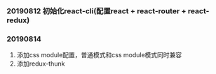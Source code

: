 ### 20190812  初始化react-cli(配置react + react-router + react-redux)

### 20190814  
1. 添加css module配置，普通模式和css module模式同时兼容  
2. 添加redux-thunk